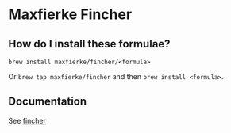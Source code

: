 # Maxfierke Fincher

## How do I install these formulae?

`brew install maxfierke/fincher/<formula>`

Or `brew tap maxfierke/fincher` and then `brew install <formula>`.

## Documentation

See [fincher](https://github.com/maxfierke/fincher)

